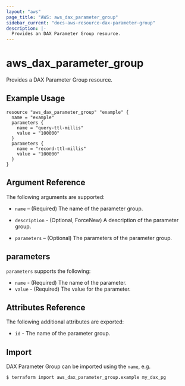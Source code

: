 ```yaml
---
layout: "aws"
page_title: "AWS: aws_dax_parameter_group"
sidebar_current: "docs-aws-resource-dax-parameter-group"
description: |-
  Provides an DAX Parameter Group resource.
---
```


# aws_dax_parameter_group

Provides a DAX Parameter Group resource.

## Example Usage

```hcl
resource "aws_dax_parameter_group" "example" {
  name = "example"
  parameters {
    name = "query-ttl-millis"
    value = "100000"
  }
  parameters {
    name = "record-ttl-millis"
    value = "100000"
  }
}
```

## Argument Reference

The following arguments are supported:

* `name` – (Required) The name of the parameter group.

* `description` - (Optional, ForceNew) A description of the parameter group.

* `parameters` – (Optional) The parameters of the parameter group.

## parameters

`parameters` supports the following:

* `name` - (Required) The name of the parameter.
* `value` - (Required) The value for the parameter.

## Attributes Reference

The following additional attributes are exported:

* `id` - The name of the parameter group.

## Import

DAX Parameter Group can be imported using the `name`, e.g.

```
$ terraform import aws_dax_parameter_group.example my_dax_pg
```
